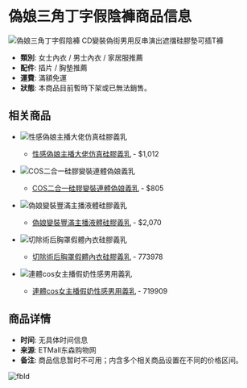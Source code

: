 # 偽娘三角丁字假陰褲商品信息

![偽娘三角丁字假陰褲 CD變裝偽街男用反串演出遮擋硅膠墊可插T褲](//media.etmall.com.tw/nximg/00100002444/100002444141/100002444141_xxl.jpg?t=20449822239)

- **類別**: 女士內衣 / 男士內衣 / 家居服推薦
- **配件**: 插片 / 胸墊推薦
- **運費**: 滿額免運
- **狀態**: 本商品目前暫時下架或已無法銷售。

## 相关商品

- ![性感偽娘主播大佬仿真硅膠義乳](//media.etmall.com.tw/nximg/00100005208/100005208904/100005208904_xl.jpg?t=21627911626)
  - [性感偽娘主播大佬仿真硅膠義乳](/i/100005208904) - $1,012

- ![COS二合一硅膠變裝連體偽娘義乳](//media.etmall.com.tw/nximg/00100005111/100005111973/100005111973_xl.jpg?t=21623328587)
  - [COS二合一硅膠變裝連體偽娘義乳](/i/100005111973) - $805

- ![偽娘變裝豐滿主播液體硅膠義乳](//media.etmall.com.tw/nximg/00100005107/100005107172/100005107172_xl.jpg?t=21623025566)
  - [偽娘變裝豐滿主播液體硅膠義乳](/i/100005107172) - $2,070

- ![切除術后胸罩假體內衣硅膠義乳](//media.etmall.com.tw/nximg/00100005105/100005105287/100005105287_xl.jpg?t=21622909556)
  - [切除術后胸罩假體內衣硅膠義乳](/i/100005105287) - $773$978

- ![連體cos女主播假奶性感男用義乳](//media.etmall.com.tw/nximg/00100005104/100005104352/100005104352_xl.jpg?t=21783929744)
  - [連體cos女主播假奶性感男用義乳](/i/100005104352) - $719$909

## 商品详情

- **时间**: 无具体时间信息
- **来源**: ETMall东森购物网
- **备注**: 商品信息暂时不可用；内含多个相关商品设置在不同的价格区间。

![fbId](https://www.facebook.com/tr?id=763918367495224&ev=PageView&noscript=1)